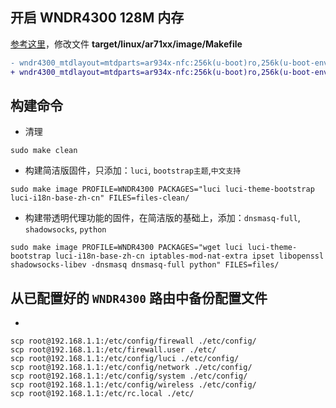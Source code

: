 ## 开启 WNDR4300 128M 内存
[参考这里](https://github.com/openwrt-mirror/openwrt/commit/1dbb652ea0594c284710ace5e479c1ac7fdd1cbb)，修改文件 **target/linux/ar71xx/image/Makefile**
```diff
- wndr4300_mtdlayout=mtdparts=ar934x-nfc:256k(u-boot)ro,256k(u-boot-env)ro,256k(caldata),512k(pot),2048k(language),512k(config),3072k(traffic_meter),2048k(kernel),23552k(ubi),25600k@0x6c0000(firmware),256k(caldata_backup),-(reserved)
+ wndr4300_mtdlayout=mtdparts=ar934x-nfc:256k(u-boot)ro,256k(u-boot-env)ro,256k(caldata),512k(pot),2048k(language),512k(config),3072k(traffic_meter),2048k(kernel),120832k(ubi),122880k@0x6c0000(firmware),256k(caldata_backup),-(reserved)
```

## 构建命令
- 清理
```
sudo make clean
```

- 构建简洁版固件，只添加：`luci`, `bootstrap主题`,`中文支持`
```
sudo make image PROFILE=WNDR4300 PACKAGES="luci luci-theme-bootstrap luci-i18n-base-zh-cn" FILES=files-clean/
```

- 构建带透明代理功能的固件，在简洁版的基础上，添加：`dnsmasq-full`, `shadowsocks`, `python`
```
sudo make image PROFILE=WNDR4300 PACKAGES="wget luci luci-theme-bootstrap luci-i18n-base-zh-cn iptables-mod-nat-extra ipset libopenssl shadowsocks-libev -dnsmasq dnsmasq-full python" FILES=files/
```

## 从已配置好的 `WNDR4300` 路由中备份配置文件
- 
```
scp root@192.168.1.1:/etc/config/firewall ./etc/config/
scp root@192.168.1.1:/etc/firewall.user ./etc/
scp root@192.168.1.1:/etc/config/luci ./etc/config/
scp root@192.168.1.1:/etc/config/network ./etc/config/
scp root@192.168.1.1:/etc/config/system ./etc/config/
scp root@192.168.1.1:/etc/config/wireless ./etc/config/
scp root@192.168.1.1:/etc/rc.local ./etc/
```
